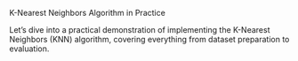 K-Nearest Neighbors Algorithm in Practice

Let’s dive into a practical demonstration of implementing the K-Nearest Neighbors (KNN) algorithm, covering everything from dataset preparation to evaluation.
